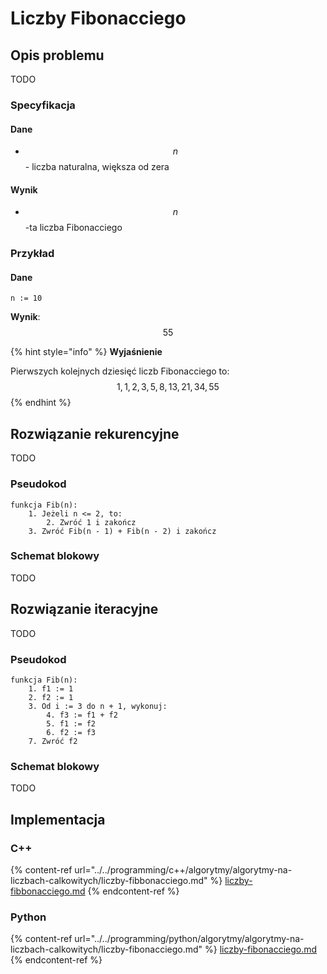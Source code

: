 # Liczby Fibonacciego

## Opis problemu

TODO

### Specyfikacja

#### Dane

* $$n$$ - liczba naturalna, większa od zera

#### Wynik

* $$n$$-ta liczba Fibonacciego

### Przykład

#### Dane

```
n := 10
```

**Wynik**: $$55$$ 

{% hint style="info" %}
**Wyjaśnienie**

Pierwszych kolejnych dziesięć liczb Fibonacciego to: $$1, 1, 2, 3, 5, 8, 13, 21, 34, 55$$ 
{% endhint %}

## Rozwiązanie rekurencyjne

TODO

### Pseudokod

```
funkcja Fib(n):
    1. Jeżeli n <= 2, to:
        2. Zwróć 1 i zakończ
    3. Zwróć Fib(n - 1) + Fib(n - 2) i zakończ
```

### Schemat blokowy

TODO

## Rozwiązanie iteracyjne

TODO

### Pseudokod

```
funkcja Fib(n):
    1. f1 := 1
    2. f2 := 1
    3. Od i := 3 do n + 1, wykonuj:
        4. f3 := f1 + f2
        5. f1 := f2
        6. f2 := f3
    7. Zwróć f2
```

### Schemat blokowy

TODO

## Implementacja

### C++

{% content-ref url="../../programming/c++/algorytmy/algorytmy-na-liczbach-calkowitych/liczby-fibbonacciego.md" %}
[liczby-fibbonacciego.md](../../programming/c++/algorytmy/algorytmy-na-liczbach-calkowitych/liczby-fibbonacciego.md)
{% endcontent-ref %}

### Python

{% content-ref url="../../programming/python/algorytmy/algorytmy-na-liczbach-calkowitych/liczby-fibonacciego.md" %}
[liczby-fibonacciego.md](../../programming/python/algorytmy/algorytmy-na-liczbach-calkowitych/liczby-fibonacciego.md)
{% endcontent-ref %}
